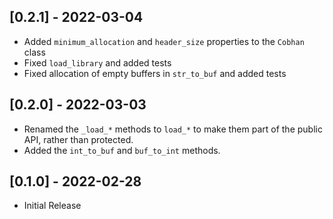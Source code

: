 ## [0.2.1] - 2022-03-04

- Added `minimum_allocation` and `header_size` properties to the `Cobhan` class
- Fixed `load_library` and added tests
- Fixed allocation of empty buffers in `str_to_buf` and added tests

## [0.2.0] - 2022-03-03

- Renamed the `_load_*` methods to `load_*` to make them part of the public API,
  rather than protected.
- Added the `int_to_buf` and `buf_to_int` methods.

## [0.1.0] - 2022-02-28

- Initial Release
